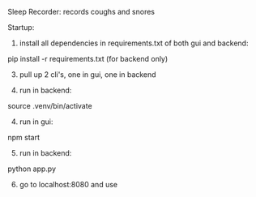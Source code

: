 Sleep Recorder: records coughs and snores

Startup:

1. install all dependencies in requirements.txt of both gui and backend:

  pip install -r requirements.txt
  (for backend only)

3. pull up 2 cli's, one in gui, one in backend

4. run in backend:

source .venv/bin/activate

4. run in gui:

npm start

5. run in backend:

python app.py

6. go to localhost:8080 and use
